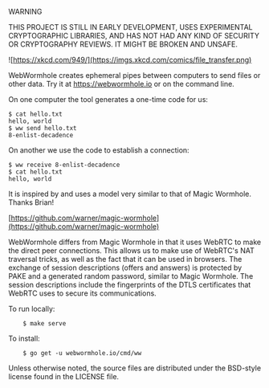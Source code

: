 WARNING

THIS PROJECT IS STILL IN EARLY DEVELOPMENT, USES EXPERIMENTAL
CRYPTOGRAPHIC LIBRARIES, AND HAS NOT HAD ANY KIND OF SECURITY OR
CRYPTOGRAPHY REVIEWS. IT MIGHT BE BROKEN AND UNSAFE.

![https://xkcd.com/949/](https://imgs.xkcd.com/comics/file_transfer.png)

WebWormhole creates ephemeral pipes between computers to send files
or other data. Try it at https://webwormhole.io or on the command
line.

On one computer the tool generates a one-time code for us:

    $ cat hello.txt
    hello, world
    $ ww send hello.txt
    8-enlist-decadence

On another we use the code to establish a connection:

    $ ww receive 8-enlist-decadence
    $ cat hello.txt
    hello, world

It is inspired by and uses a model very similar to that of Magic
Wormhole. Thanks Brian!

[https://github.com/warner/magic-wormhole](https://github.com/warner/magic-wormhole)

WebWormhole differs from Magic Wormhole in that it uses WebRTC
to make the direct peer connections. This allows us to make use of
WebRTC's NAT traversal tricks, as well as the fact that it can be
used in browsers. The exchange of session descriptions (offers and
answers) is protected by PAKE and a generated random password,
similar to Magic Wormhole. The session descriptions include the
fingerprints of the DTLS certificates that WebRTC uses to secure
its communications.

To run locally:

        $ make serve

To install:

        $ go get -u webwormhole.io/cmd/ww

Unless otherwise noted, the source files are distributed under the
BSD-style license found in the LICENSE file.
